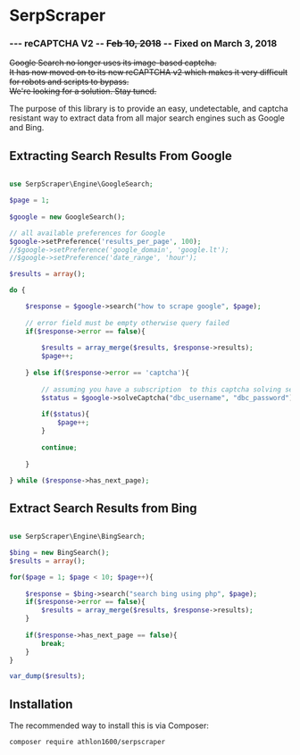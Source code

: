SerpScraper
===========

###  --- reCAPTCHA V2 -- ~~Feb 10, 2018~~ -- Fixed on March 3, 2018


~~Google Search no longer uses its image-based captcha.~~  
~~It has now moved on to its new reCAPTCHA v2 which makes it very difficult for robots and scripts to bypass.~~  
~~We're looking for a solution. Stay tuned.~~



The purpose of this library is to provide an easy, undetectable, and captcha resistant way to extract data
from all major search engines such as Google and Bing.

## Extracting Search Results From Google

```php

use SerpScraper\Engine\GoogleSearch;

$page = 1;
	
$google = new GoogleSearch();

// all available preferences for Google
$google->setPreference('results_per_page', 100);
//$google->setPreference('google_domain', 'google.lt');
//$google->setPreference('date_range', 'hour');

$results = array();

do {

	$response = $google->search("how to scrape google", $page);
	
	// error field must be empty otherwise query failed
	if($response->error == false){
	
		$results = array_merge($results, $response->results);
		$page++;
	
	} else if($response->error == 'captcha'){
	
		// assuming you have a subscription  to this captcha solving service: http://www.deathbycaptcha.com
		$status = $google->solveCaptcha("dbc_username", "dbc_password");
		
		if($status){
			$page++;
		}
		
		continue;
		
	}

} while ($response->has_next_page);

```

## Extract Search Results from Bing

```php

use SerpScraper\Engine\BingSearch;

$bing = new BingSearch();
$results = array();

for($page = 1; $page < 10; $page++){
	
	$response = $bing->search("search bing using php", $page);
	if($response->error == false){
		$results = array_merge($results, $response->results);
	}
	
	if($response->has_next_page == false){
		break;
	}
}

var_dump($results);

```


## Installation

The recommended way to install this is via Composer:

```bash
composer require athlon1600/serpscraper
```
